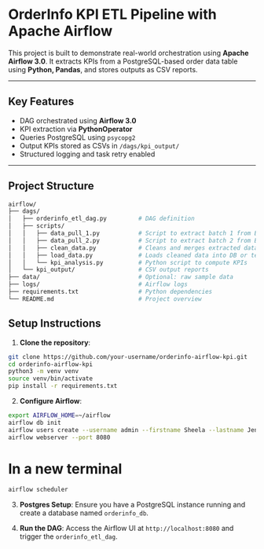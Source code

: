 #  OrderInfo KPI ETL Pipeline with Apache Airflow

This project is built to demonstrate real-world orchestration using **Apache Airflow 3.0**. 
It extracts KPIs from a PostgreSQL-based order data table using **Python, Pandas**, and stores outputs as CSV reports.

---

##  Key Features

- DAG orchestrated using **Airflow 3.0**
- KPI extraction via **PythonOperator**
- Queries PostgreSQL using `psycopg2`
- Output KPIs stored as CSVs in `/dags/kpi_output/`
- Structured logging and task retry enabled

---

##  Project Structure

```bash
airflow/
├── dags/
│   ├── orderinfo_etl_dag.py         # DAG definition
│   ├── scripts/
│   │   ├── data_pull_1.py           # Script to extract batch 1 from Bigquery
│   │   ├── data_pull_2.py           # Script to extract batch 2 from Bigquery
│   │   ├── clean_data.py            # Cleans and merges extracted data
│   │   ├── load_data.py             # Loads cleaned data into DB or temp table
│   │   └── kpi_analysis.py          # Python script to compute KPIs
│   └── kpi_output/                  # CSV output reports
├── data/                            # Optional: raw sample data
├── logs/                            # Airflow logs
├── requirements.txt                 # Python dependencies
└── README.md                        # Project overview
```

## Setup Instructions
1. **Clone the repository**:
```bash
git clone https://github.com/your-username/orderinfo-airflow-kpi.git
cd orderinfo-airflow-kpi
python3 -m venv venv
source venv/bin/activate
pip install -r requirements.txt

```

2. **Configure Airflow**:
```bash
export AIRFLOW_HOME=~/airflow
airflow db init
airflow users create --username admin --firstname Sheela --lastname Jennifer --role Admin --email your@email.com
airflow webserver --port 8080
```
# In a new terminal
```bash
airflow scheduler
```
3. **Postgres Setup**:
Ensure you have a PostgreSQL instance running and create a database named `orderinfo_db`.

4. **Run the DAG**:
Access the Airflow UI at `http://localhost:8080` and trigger the `orderinfo_etl_dag`.





